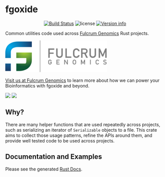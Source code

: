 # fgoxide

<p align="center">
  <a href="https://github.com/fulcrumgenomics/fgoxide/actions?query=workflow%3ACheck"><img src="https://github.com/fulcrumgenomics/fgoxide/actions/workflows/build_and_test.yml/badge.svg" alt="Build Status"></a>
  <img src="https://img.shields.io/crates/l/fgoxide.svg" alt="license">
  <a href="https://crates.io/crates/fgoxide"><img src="https://img.shields.io/crates/v/fgoxide.svg?colorB=319e8c" alt="Version info"></a><br>
</p>

Common utilities code used across [Fulcrum Genomics](https://fulcrumgenomics.com/) Rust projects.

<p>
<a href="https://fulcrumgenomics.com"><img src=".github/logos/fulcrumgenomics.svg" alt="Fulcrum Genomics" height="100"/></a>
</p>

[Visit us at Fulcrum Genomics](https://www.fulcrumgenomics.com) to learn more about how we can power your Bioinformatics with fgoxide and beyond.

<a href="mailto:contact@fulcrumgenomics.com?subject=[GitHub inquiry]"><img src="https://img.shields.io/badge/Email_us-brightgreen.svg?&style=for-the-badge&logo=gmail&logoColor=white"/></a>
<a href="https://www.fulcrumgenomics.com"><img src="https://img.shields.io/badge/Visit_Us-blue.svg?&style=for-the-badge&logo=wordpress&logoColor=white"/></a>

## Why?

There are many helper functions that are used repeatedly across projects, such as serializing an iterator of `Serializable` objects to a file.
This crate aims to collect those usage patterns, refine the APIs around them, and provide well tested code to be used across projects.

## Documentation and Examples

Please see the generated [Rust Docs](https://docs.rs/fgoxide).

